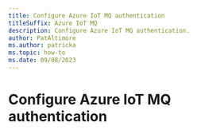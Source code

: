 ```yaml
---
title: Configure Azure IoT MQ authentication
titleSuffix: Azure IoT MQ
description: Configure Azure IoT MQ authentication.
author: PatAltimore
ms.author: patricka
ms.topic: how-to
ms.date: 09/08/2023
---
```


# Configure Azure IoT MQ authentication